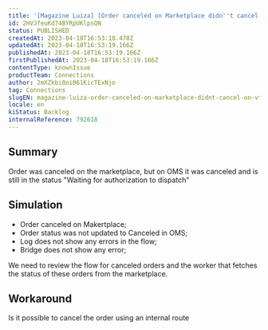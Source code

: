 ```yaml
---
title: '[Magazine Luiza] [Order canceled on Marketplace didn''t cancel on VTEX]'
id: 2HVJfeuKd74BYRpUKlpsQN
status: PUBLISHED
createdAt: 2023-04-18T16:53:18.470Z
updatedAt: 2023-04-18T16:53:19.166Z
publishedAt: 2023-04-18T16:53:19.166Z
firstPublishedAt: 2023-04-18T16:53:19.166Z
contentType: knownIssue
productTeam: Connections
author: 2mXZkbi0oi061KicTExNjo
tag: Connections
slugEN: magazine-luiza-order-canceled-on-marketplace-didnt-cancel-on-vtex
locale: en
kiStatus: Backlog
internalReference: 792618
---
```


## Summary


Order was canceled on the marketplace, but on OMS it was canceled and is still in the status "Waiting for authorization to dispatch"


##

## Simulation


- Order canceled on Makertplace;
- Order status was not updated to Canceled in OMS;
- Log does not show any errors in the flow;
- Bridge does not show any error;

We need to review the flow for canceled orders and the worker that fetches the status of these orders from the marketplace.


##

## Workaround


Is it possible to cancel the order using an internal route




